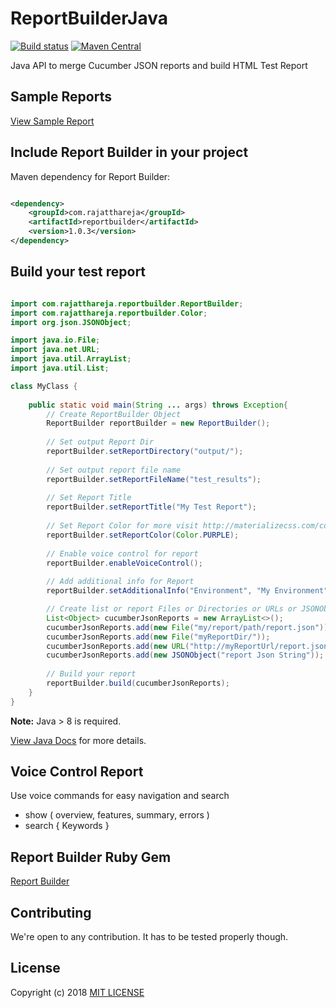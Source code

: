 # ReportBuilderJava
[![Build status](https://travis-ci.org/rajatthareja/ReportBuilderJava.svg?branch=master)](https://travis-ci.org/rajatthareja/ReportBuilderJava)
[![Maven Central](https://img.shields.io/maven-central/v/com.rajatthareja/reportbuilder.svg)](https://mvnrepository.com/artifact/com.rajatthareja/reportbuilder/1.0.3)

Java API to merge Cucumber JSON reports and build HTML Test Report

## Sample Reports

[View Sample Report](https://reportbuilderjava.rajatthareja.com/sample/report.html)

## Include Report Builder in your project

Maven dependency for Report Builder:

```xml

<dependency>
    <groupId>com.rajatthareja</groupId>
    <artifactId>reportbuilder</artifactId>
    <version>1.0.3</version>
</dependency>

```

## Build your test report

```java

import com.rajatthareja.reportbuilder.ReportBuilder;
import com.rajatthareja.reportbuilder.Color;
import org.json.JSONObject;

import java.io.File;
import java.net.URL;
import java.util.ArrayList;
import java.util.List;

class MyClass {
    
    public static void main(String ... args) throws Exception{
        // Create ReportBuilder Object
        ReportBuilder reportBuilder = new ReportBuilder();
        
        // Set output Report Dir 
        reportBuilder.setReportDirectory("output/");
        
        // Set output report file name
        reportBuilder.setReportFileName("test_results");
        
        // Set Report Title
        reportBuilder.setReportTitle("My Test Report");
        
        // Set Report Color for more visit http://materializecss.com/color.html
        reportBuilder.setReportColor(Color.PURPLE);
        
        // Enable voice control for report
        reportBuilder.enableVoiceControl();
        
        // Add additional info for Report
        reportBuilder.setAdditionalInfo("Environment", "My Environment");

        // Create list or report Files or Directories or URLs or JSONObject or JSONString
        List<Object> cucumberJsonReports = new ArrayList<>();
        cucumberJsonReports.add(new File("my/report/path/report.json"));
        cucumberJsonReports.add(new File("myReportDir/"));
        cucumberJsonReports.add(new URL("http://myReportUrl/report.json"));
        cucumberJsonReports.add(new JSONObject("report Json String"));
        
        // Build your report
        reportBuilder.build(cucumberJsonReports);
    }
}

```

**Note:** Java > 8 is required.

[View Java Docs](https://oss.sonatype.org/service/local/repositories/releases/archive/com/rajatthareja/reportbuilder/1.0.3/reportbuilder-1.0.3-javadoc.jar/!/index.html) for more details.

## Voice Control Report 

Use voice commands for easy navigation and search
* show ( overview, features, summary, errors )
* search { Keywords }

## Report Builder Ruby Gem

[Report Builder](https://reportbuilder.rajatthareja.com)

## Contributing

We're open to any contribution. It has to be tested properly though.

## License

Copyright (c) 2018 [MIT LICENSE](https://github.com/rajatthareja/ReportBuilderJava/blob/master/LICENSE)
